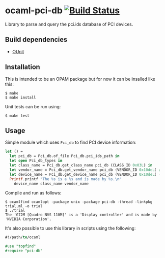ocaml-pci-db [![Build Status](https://travis-ci.org/simonjbeaumont/ocaml-pci-db.png)](https://travis-ci.org/simonjbeaumont/ocaml-pci-db)
============

Library to parse and query the pci.ids database of PCI devices.

Build dependencies
------------------

* [OUnit](http://ounit.forge.ocamlcore.org/)

Installation
------------
This is intended to be an OPAM package but for now it can be insalled like
this:
```
$ make
$ make install
```

Unit tests can be run using:
```
$ make test
```

Usage
-----

Simple module which uses `Pci_db` to find PCI device information:

```ocaml
let () =
  let pci_db = Pci_db.of_file Pci_db.pci_ids_path in
  let open Pci_db_types in
  let class_name = Pci_db.get_class_name pci_db (CLASS_ID 0x03L) in
  let vendor_name = Pci_db.get_vendor_name pci_db (VENDOR_ID 0x10deL) in
  let device_name = Pci_db.get_device_name pci_db (VENDOR_ID 0x10deL) (DEVICE_ID 0x01daL) in
  Printf.printf "The %s is a %s and is made by %s.\n"
    device_name class_name vendor_name
```

Compile and run as follows:

```
$ ocamlfind ocamlopt -package unix -package pci-db -thread -linkpkg trial.ml -o trial
$ ./trial
The 'G72M [Quadro NVS 110M]' is a 'Display controller' and is made by 'NVIDIA Corporation'.
```

It's also possible to use this library in scripts using the following:

```ocaml
#!/path/to/ocaml

#use "topfind"
#require "pci-db"
```
